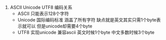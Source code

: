 1. ASCII Unicode UTF8 编码关系
   - ASCII 只能表示128个字符
   - Unicode 国际编码标准 涵盖了所有字符 缺点就是英文其实只需1个byte表示就可以 但是unicode却需要4个byte
   - UTF8  实现unicode 兼容ascii 英文时候1个byte 中文多数时候3个byte

